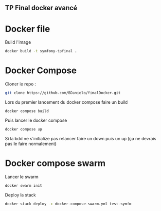 ## TP Final docker avancé

# Docker file

Build l'image

```bash
docker build -t symfony-tpfinal .
```

# Docker Compose

Cloner le repo :

```bash
git clone https://github.com/BDanielo/finalDocker.git
```

Lors du premier lancement du docker compose faire un build

```bash
docker compose build
```

Puis lancer le docker compose

```bash
docker compose up
```

Si la bdd ne s'initialize pas relancer faire un down puis un up (ça ne devrais pas le faire normalement)

# Docker compose swarm

Lancer le swarm

```bash
docker swarm init
```

Deploy la stack

```bash
docker stack deploy -c docker-compose-swarm.yml test-symfo
```

